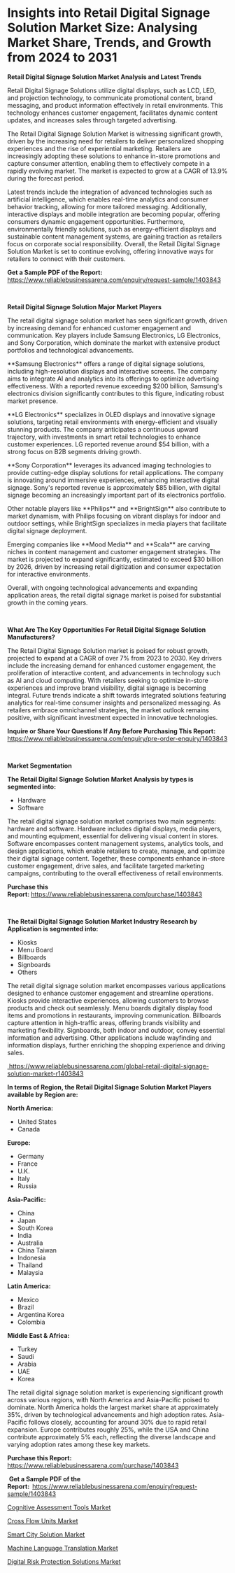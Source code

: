 <p><h1>Insights into Retail Digital Signage Solution Market Size: Analysing Market Share, Trends, and Growth from 2024 to 2031</h1></p><p><strong>Retail Digital Signage Solution Market Analysis and Latest Trends</strong></p>
<p><p>Retail Digital Signage Solutions utilize digital displays, such as LCD, LED, and projection technology, to communicate promotional content, brand messaging, and product information effectively in retail environments. This technology enhances customer engagement, facilitates dynamic content updates, and increases sales through targeted advertising.</p><p>The Retail Digital Signage Solution Market is witnessing significant growth, driven by the increasing need for retailers to deliver personalized shopping experiences and the rise of experiential marketing. Retailers are increasingly adopting these solutions to enhance in-store promotions and capture consumer attention, enabling them to effectively compete in a rapidly evolving market. The market is expected to grow at a CAGR of 13.9% during the forecast period.</p><p>Latest trends include the integration of advanced technologies such as artificial intelligence, which enables real-time analytics and consumer behavior tracking, allowing for more tailored messaging. Additionally, interactive displays and mobile integration are becoming popular, offering consumers dynamic engagement opportunities. Furthermore, environmentally friendly solutions, such as energy-efficient displays and sustainable content management systems, are gaining traction as retailers focus on corporate social responsibility. Overall, the Retail Digital Signage Solution Market is set to continue evolving, offering innovative ways for retailers to connect with their customers.</p></p>
<p><strong>Get a Sample PDF of the Report:&nbsp;</strong> <a href="https://www.reliablebusinessarena.com/enquiry/request-sample/1403843?utm_campaign=1347&utm_medium=2&utm_source=Github&utm_content=ia&utm_term=23102024&utm_id=retail-digital-signage-solution">https://www.reliablebusinessarena.com/enquiry/request-sample/1403843</a></p>
<p>&nbsp;</p>
<p><strong>Retail Digital Signage Solution Major Market Players</strong></p>
<p><p>The retail digital signage solution market has seen significant growth, driven by increasing demand for enhanced customer engagement and communication. Key players include Samsung Electronics, LG Electronics, and Sony Corporation, which dominate the market with extensive product portfolios and technological advancements.</p><p>**Samsung Electronics** offers a range of digital signage solutions, including high-resolution displays and interactive screens. The company aims to integrate AI and analytics into its offerings to optimize advertising effectiveness. With a reported revenue exceeding $200 billion, Samsung's electronics division significantly contributes to this figure, indicating robust market presence.</p><p>**LG Electronics** specializes in OLED displays and innovative signage solutions, targeting retail environments with energy-efficient and visually stunning products. The company anticipates a continuous upward trajectory, with investments in smart retail technologies to enhance customer experiences. LG reported revenue around $54 billion, with a strong focus on B2B segments driving growth.</p><p>**Sony Corporation** leverages its advanced imaging technologies to provide cutting-edge display solutions for retail applications. The company is innovating around immersive experiences, enhancing interactive digital signage. Sony's reported revenue is approximately $85 billion, with digital signage becoming an increasingly important part of its electronics portfolio.</p><p>Other notable players like **Philips** and **BrightSign** also contribute to market dynamism, with Philips focusing on vibrant displays for indoor and outdoor settings, while BrightSign specializes in media players that facilitate digital signage deployment.</p><p>Emerging companies like **Mood Media** and **Scala** are carving niches in content management and customer engagement strategies. The market is projected to expand significantly, estimated to exceed $30 billion by 2026, driven by increasing retail digitization and consumer expectation for interactive environments. </p><p>Overall, with ongoing technological advancements and expanding application areas, the retail digital signage market is poised for substantial growth in the coming years.</p></p>
<p>&nbsp;</p>
<p><strong>What Are The Key Opportunities For Retail Digital Signage Solution Manufacturers?</strong></p>
<p><p>The Retail Digital Signage Solution market is poised for robust growth, projected to expand at a CAGR of over 7% from 2023 to 2030. Key drivers include the increasing demand for enhanced customer engagement, the proliferation of interactive content, and advancements in technology such as AI and cloud computing. With retailers seeking to optimize in-store experiences and improve brand visibility, digital signage is becoming integral. Future trends indicate a shift towards integrated solutions featuring analytics for real-time consumer insights and personalized messaging. As retailers embrace omnichannel strategies, the market outlook remains positive, with significant investment expected in innovative technologies.</p></p>
<p><strong>Inquire or Share Your Questions If Any Before Purchasing This Report:</strong> <a href="https://www.reliablebusinessarena.com/enquiry/pre-order-enquiry/1403843?utm_campaign=1347&utm_medium=2&utm_source=Github&utm_content=ia&utm_term=23102024&utm_id=retail-digital-signage-solution">https://www.reliablebusinessarena.com/enquiry/pre-order-enquiry/1403843</a></p>
<p>&nbsp;</p>
<p><strong>Market Segmentation</strong></p>
<p><strong>The Retail Digital Signage Solution Market Analysis by types is segmented into:</strong></p>
<p><ul><li>Hardware</li><li>Software</li></ul></p>
<p><p>The retail digital signage solution market comprises two main segments: hardware and software. Hardware includes digital displays, media players, and mounting equipment, essential for delivering visual content in stores. Software encompasses content management systems, analytics tools, and design applications, which enable retailers to create, manage, and optimize their digital signage content. Together, these components enhance in-store customer engagement, drive sales, and facilitate targeted marketing campaigns, contributing to the overall effectiveness of retail environments.</p></p>
<p><strong>Purchase this Report:&nbsp;</strong><a href="https://www.reliablebusinessarena.com/purchase/1403843?utm_campaign=1347&utm_medium=2&utm_source=Github&utm_content=ia&utm_term=23102024&utm_id=retail-digital-signage-solution">https://www.reliablebusinessarena.com/purchase/1403843</a></p>
<p>&nbsp;</p>
<p><strong>The Retail Digital Signage Solution Market Industry Research by Application is segmented into:</strong></p>
<p><ul><li>Kiosks</li><li>Menu Board</li><li>Billboards</li><li>Signboards</li><li>Others</li></ul></p>
<p><p>The retail digital signage solution market encompasses various applications designed to enhance customer engagement and streamline operations. Kiosks provide interactive experiences, allowing customers to browse products and check out seamlessly. Menu boards digitally display food items and promotions in restaurants, improving communication. Billboards capture attention in high-traffic areas, offering brands visibility and marketing flexibility. Signboards, both indoor and outdoor, convey essential information and advertising. Other applications include wayfinding and information displays, further enriching the shopping experience and driving sales.</p></p>
<p><a href="https://www.reliablebusinessarena.com/global-retail-digital-signage-solution-market-r1403843?utm_campaign=1347&utm_medium=2&utm_source=Github&utm_content=ia&utm_term=23102024&utm_id=retail-digital-signage-solution">&nbsp;https://www.reliablebusinessarena.com/global-retail-digital-signage-solution-market-r1403843</a></p>
<p><strong>In terms of Region, the Retail Digital Signage Solution Market Players available by Region are:</strong></p>
<p>
    <p> <strong> North America: </strong>
        <ul>
            <li>United States</li>
            <li>Canada</li>
        </ul>
        </p> 
    <p> <strong> Europe: </strong>
        <ul>
            <li>Germany</li>
            <li>France</li>
            <li>U.K.</li>
            <li>Italy</li>
            <li>Russia</li>
        </ul>
        </p> 
    <p> <strong> Asia-Pacific: </strong>
        <ul>
            <li>China</li>
            <li>Japan</li>
            <li>South Korea</li>
            <li>India</li>
            <li>Australia</li>
            <li>China Taiwan</li>
            <li>Indonesia</li>
            <li>Thailand</li>
            <li>Malaysia</li>
        </ul>
        </p> 
    <p> <strong> Latin America: </strong>
        <ul>
            <li>Mexico</li>
            <li>Brazil</li>
            <li>Argentina Korea</li>
            <li>Colombia</li>
        </ul>
        </p> 
    <p> <strong> Middle East & Africa: </strong>
        <ul>
            <li>Turkey</li>
            <li>Saudi</li>
            <li>Arabia</li>
            <li>UAE</li>
            <li>Korea</li>
        </ul>
    </p>
    </p>
<p><p>The retail digital signage solution market is experiencing significant growth across various regions, with North America and Asia-Pacific poised to dominate. North America holds the largest market share at approximately 35%, driven by technological advancements and high adoption rates. Asia-Pacific follows closely, accounting for around 30% due to rapid retail expansion. Europe contributes roughly 25%, while the USA and China contribute approximately 5% each, reflecting the diverse landscape and varying adoption rates among these key markets.</p></p>
<p><strong>Purchase this Report: </strong><a href="https://www.reliablebusinessarena.com/purchase/1403843?utm_campaign=1347&utm_medium=2&utm_source=Github&utm_content=ia&utm_term=23102024&utm_id=retail-digital-signage-solution">https://www.reliablebusinessarena.com/purchase/1403843</a></p>
<p>&nbsp;<strong>Get a Sample PDF of the Report:&nbsp;&nbsp;</strong><a href="https://www.reliablebusinessarena.com/enquiry/request-sample/1403843?utm_campaign=1347&utm_medium=2&utm_source=Github&utm_content=ia&utm_term=23102024&utm_id=retail-digital-signage-solution">https://www.reliablebusinessarena.com/enquiry/request-sample/1403843</a></p>
<p><strong></strong></p>
<p><p><a href="https://www.linkedin.com/pulse/cognitive-assessment-tools-industry-sector-market-dynamics-future-sj9df?utm_campaign=1347&utm_medium=2&utm_source=Github&utm_content=ia&utm_term=23102024&utm_id=retail-digital-signage-solution">Cognitive Assessment Tools Market</a></p><p><a href="https://github.com/AKSHATREPORTPRIME/Market-Research-Report-List-6/blob/main/cross-flow-units-market.md?utm_campaign=1347&utm_medium=2&utm_source=Github&utm_content=ia&utm_term=23102024&utm_id=retail-digital-signage-solution">Cross Flow Units Market</a></p><p><a href="https://www.linkedin.com/pulse/future-smart-city-solution-market-global-forecast-trends-2024-vmxwc?utm_campaign=1347&utm_medium=2&utm_source=Github&utm_content=ia&utm_term=23102024&utm_id=retail-digital-signage-solution">Smart City Solution Market</a></p><p><a href="https://www.linkedin.com/pulse/driving-forces-global-machine-language-translation-market-trends-sdymc?utm_campaign=1347&utm_medium=2&utm_source=Github&utm_content=ia&utm_term=23102024&utm_id=retail-digital-signage-solution">Machine Language Translation Market</a></p><p><a href="https://www.linkedin.com/pulse/digital-risk-protection-solutions-market-regional-outlook-competition-l0adc?utm_campaign=1347&utm_medium=2&utm_source=Github&utm_content=ia&utm_term=23102024&utm_id=retail-digital-signage-solution">Digital Risk Protection Solutions Market</a></p></p>